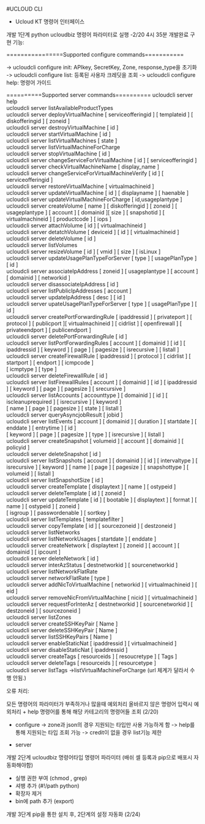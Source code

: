 #UCLOUD CLI


- Ucloud KT 명령어 인터페이스

개발 1단계  python ucloudbiz 명령어 파라미터로 실행
-2/20 4시 35분 개발완료
구현 기능: 

================Supported configure commands===========

-> ucloudcli configure init:  APIkey, SecretKey, Zone, response_type을 초기화
-> ucloudcli configure list:  등록된 사용자 크레딧을 조회
-> ucloudcli configure help: 명령어 가이드

==========Supported server commands==========
ucloudcli server  help  
ucloudcli server  listAvailableProductTypes  
ucloudcli server  deployVirtualMachine  [ serviceofferingid ]  [ templateid ]  [ diskofferingid ]  [ zoneid ]  
ucloudcli server  destroyVirtualMachine  [ id ]  
ucloudcli server  startVirtualMachine  [ id ]  
ucloudcli server  listVirtualMachines  [ state ]  
ucloudcli server  listVirtualMachineForCharge  
ucloudcli server  stopVirtualMachine  [ id ]  
ucloudcli server  changeServiceForVirtualMachine  [ id ]  [ serviceofferingid ]  
ucloudcli server  checkVirtualMachineName  [ display_name ]  
ucloudcli server  changeServiceForVirtualMachineVerify  [ id ]  [ serviceofferingid ]  
ucloudcli server  restoreVirtualMachine  [ virtualmachineid ]  
ucloudcli server  updateVirtualMachine  [ id ]  [ displayname ]  [ haenable ]  
ucloudcli server  updateVirtualMachineForCharge  [ id,usageplantype ]  
ucloudcli server  createVolume  [ name ]  [ diskofferingid ]  [ zoneid ]  [ usageplantype ]  [ account ] [ domainid ][ size ]  [ snapshotid ]  [ virtualmachineid ]  [ productcode ]  [ iops ]  
ucloudcli server  attachVolume  [ id ]  [ virtualmachineid ]  
ucloudcli server  detatchVolume  [ deviceid ]  [ id ]  [ virtualmachineid ]  
ucloudcli server  deleteVolume  [ id ]  
ucloudcli server  listVolumes  
ucloudcli server  resizeVolume  [ id ]  [ vmid ]  [ size ]  [ isLinux ]  
ucloudcli server  updateUsagePlanTypeForServer  [ type ]  [ usagePlanType ]  [ id ]  
ucloudcli server  associateIpAddress  [ zoneid ]  [ usageplantype ]  [ account ]  [ domainid ]  [ networkid ]  
ucloudcli server  disassociateIpAddress  [ id ]  
ucloudcli server  listPublicIpAddresses  [ account ]  
ucloudcli server  updateIpAddress  [ desc ]  [ id ]  
ucloudcli server  upateUsagePlanTypeForServer  [ type ]  [ usagePlanType ]  [ id ]  
ucloudcli server  createPortForwardingRule  [ ipaddressid ]  [ privateport ]  [ protocol ]  [ publicport ][ virtualmachineid ]  [ cidrlist ]  [ openfirewall ]  [ privateendport ]  [ publicendport ]  
ucloudcli server  deletePortForwardingRule  [ id ]  
ucloudcli server  listPortForwardingRules  [ account ]  [ domainid ]  [ id ]  [ ipaddressid ]  [ keyword ]  [ page ]  [ pagesize ]  [ isrecursive ]  [ listall ]  
ucloudcli server  createFirewallRule  [ ipaddressid ]  [ protocol ]  [ cidrlist ]  [ startport ]  [ endport ]  [ icmpcode ]  
[ icmptype ]  [ type ]  
ucloudcli server  deleteFirewallRule  [ id ]  
ucloudcli server  listFirewallRules  [ account ]  [ domainid ]  [ id ]  [ ipaddressid ]  [ keyword ]  [ page ]  [ pagesize ]  [ srecursive ]  
ucloudcli server  listAccounts  [ accounttype ]  [ domainid ]  [ id ]  [ iscleanuprequired ]  [ isrecursive ]  [ keyword ]  
[ name ]  [ page ]  [ pagesize ]  [ state ]  [ listall ]  
ucloudcli server  queryAsyncjobResult  [ jobid ]  
ucloudcli server  listEvents  [ account ]  [ domainid ]  [ duration ]  [ startdate ]  [ enddate ]  [ entrytime ]  [ id ]  
[ keyword ]  [ page ]  [ pagesize ]  [ type ]  [ isrecursive ]  [ listall ]  
ucloudcli server  createSnapshot  [ volumeid ]  [ account ]  [ domainid ]  [ policyid ]  
ucloudcli server  deleteSnapshot  [ id ]  
ucloudcli server  listSnapshots  [ account ]  [ domainid ]  [ id ]  [ intervaltype ]  [ isrecursive ]  [ keyword ]  [ name ]  [ page ]  [ pagesize ]  [ snapshottype ]  [ volumeid ]  [ listall ]  
ucloudcli server  listSnapshotSize  [ id ]  
ucloudcli server  createTemplate  [ displaytext ]  [ name ]  [ ostypeid ]  
ucloudcli server  deleteTemplate  [ id ]  [ zoneid ]  
ucloudcli server  updateTemplate  [ id ]  [ bootable ]  [ displaytext ]  [ format ]  [ name ]  [ ostypeid ]  [ zoneid ]  
[ isgroup ]  [ passwordenable ]  [ sortkey ]  
ucloudcli server  listTemplates  [ templatefilter ]  
ucloudcli server  copyTemplate  [ id ]  [ sourcezoneid ]  [ destzoneid ]  
ucloudcli server  listNetworks  
ucloudcli server  listNetworkUsages  [ startdate ]  [ enddate ]  
ucloudcli server  createNetwork  [ displaytext ]  [ zoneid ]  [ account ]  [ domainid ]  [ ipcount ]  
ucloudcli server  deleteNetwork  [ id ]  
ucloudcli server  interAzStatus  [ destnetworkid ]  [ sourcenetworkid ]  
ucloudcli server  listNetworkFlatRate  
ucloudcli server  networkFlatRate  [ type ]  
ucloudcli server  addNicToVirtualMachine  [ networkid ]  [ virtualmachineid ]  [ eid ]  
ucloudcli server  removeNicFromVirtualMachine  [ nicid ]  [ virtualmachineid ]  
ucloudcli server  requestForInterAz  [ destnetworkid ]  [ sourcenetworkid ]  [ destzoneid ]  [ sourcezoneid ]  
ucloudcli server  listZones  
ucloudcli server  createSSHKeyPair  [ Name ]  
ucloudcli server  deleteSSHKeyPair  [ Name ]  
ucloudcli server  listSSHKeyPairs  [ Name ]  
ucloudcli server  enableStaticNat  [ ipaddressid ]  [ virtualmachineid ]  
ucloudcli server  disableStaticNat  [ ipaddressid ]  
ucloudcli server  createTags  [ resourceids ]  [ resoucretype ]  [ Tags ]  
ucloudcli server  deleteTags  [ resourceids ]  [ resourcetype ]  
ucloudcli server  listTags 
->listVirtualMachineForCharge (url 체계가 달라서 수행 안됨.)


오류 처리: 

모든 명령어의 파라미터가 부족하거나 많을때 예외처리
올바르지 않은 명령어 입력시 예외처리 + help 명령어를 통해 해당 카테고리의 명령어들 조회 (2/20)

- configure
-> zone과 json의 경우 지원되는 타입만 사용 가능하게 함
-> help를 통해 지원되는 타입 조회 가능
-> credit이 없을 경우 list기능 제한

- server




개발 2단계   ucloudbiz 명령어타입 명령어 파라미터 (배쉬 셀  등록과 pip으로 배포시 자동화해야함)
- 실행 권한 부여   (chmod , grep)
- 셔뱅 추가 (#!/path   python)
- 확장자 제거 
- bin에 path 추가   (export)


개발 3단계  pip을 통한 설치 후, 2단계의 설정 자동화 (2/24)
